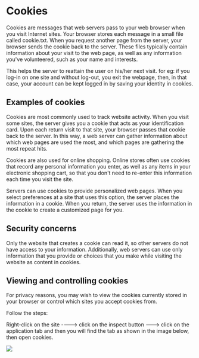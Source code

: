 # Cookies

Cookies are messages that web servers pass to your web browser when you visit Internet sites. Your browser stores each message in a small file called cookie.txt. When you request another page from the server, your browser sends the cookie back to the server. These files typically contain information about your visit to the web page, as well as any information you've volunteered, such as your name and interests.

This helps the server to reattain the user on his/her next visit. for eg: if you log-in on one site and without log-out, you exit the webpage, then, in that case, your account can be kept logged in by saving your identity in cookies.

## Examples of cookies

Cookies are most commonly used to track website activity. When you visit some sites, the server gives you a cookie that acts as your identification card. Upon each return visit to that site, your browser passes that cookie back to the server. In this way, a web server can gather information about which web pages are used the most, and which pages are gathering the most repeat hits.

Cookies are also used for online shopping. Online stores often use cookies that record any personal information you enter, as well as any items in your electronic shopping cart, so that you don't need to re-enter this information each time you visit the site.

Servers can use cookies to provide personalized web pages. When you select preferences at a site that uses this option, the server places the information in a cookie. When you return, the server uses the information in the cookie to create a customized page for you.

## Security concerns

Only the website that creates a cookie can read it, so other servers do not have access to your information. Additionally, web servers can use only information that you provide or choices that you make while visiting the website as content in cookies.

## Viewing and controlling cookies

For privacy reasons, you may wish to view the cookies currently stored in your browser or control which sites you accept cookies from.

Follow the steps:

Right-click on the site ----> click on the inspect button ---> click on the application tab and then you will find the tab as shown in the image below, then open cookies.

![](https://s3.ap-south-1.amazonaws.com/appdev.konfinity.com/cookieWebpage.png)